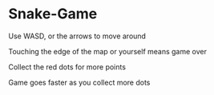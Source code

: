 # Snake-Game
Use WASD, or the arrows to move around

Touching the edge of the map or yourself means game over

Collect the red dots for more points

Game goes faster as you collect more dots
